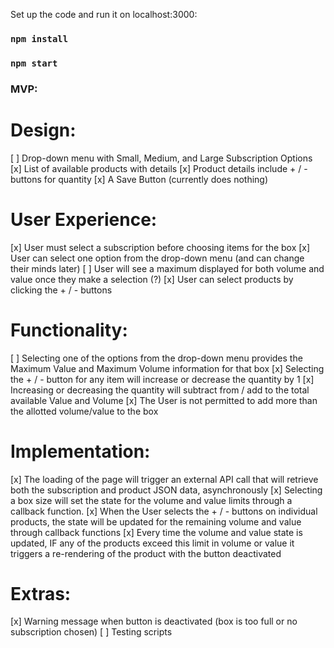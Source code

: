 Set up the code and run it on localhost:3000:

### `npm install`
### `npm start`


### MVP:

# Design:
[ ] Drop-down menu with Small, Medium, and Large Subscription Options
[x] List of available products with details
[x] Product details include + / - buttons for quantity
[x] A Save Button (currently does nothing)

# User Experience:
[x] User must select a subscription before choosing items for the box
[x] User can select one option from the drop-down menu (and can change their minds later)
[ ] User will see a maximum displayed for both volume and value once they make a selection (?)
[x] User can select products by clicking the + / - buttons

# Functionality:
[ ] Selecting one of the options from the drop-down menu provides the Maximum Value and Maximum Volume information for that box
[x] Selecting the + / - button for any item will increase or decrease the quantity by 1
[x] Increasing or decreasing the quantity will subtract from / add to the total available Value and Volume
[x] The User is not permitted to add more than the allotted volume/value to the box

# Implementation:
[x] The loading of the page will trigger an external API call that will retrieve both the subscription and product JSON data, asynchronously
[x] Selecting a box size will set the state for the volume and value limits through a callback function.
[x] When the User selects the + / - buttons on individual products, the state will be updated for the remaining volume and value through callback functions
[x] Every time the volume and value state is updated, IF any of the products exceed this limit in volume or value it triggers a re-rendering of the product with the button deactivated

# Extras:
[x] Warning message when button is deactivated (box is too full or no subscription chosen)
[ ] Testing scripts
